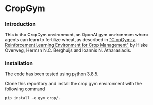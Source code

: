 # CropGym

### Introduction
This is the CropGym environment, an OpenAI gym environment where agents can learn to fertilize wheat, as described in ["CropGym: a Reinforcement Learning Environment for Crop Management"](https://arxiv.org/abs/2104.04326) by Hiske Overweg, Herman N.C. Berghuijs and Ioannis N. Athanasiadis. 

### Installation
The code has been tested using python 3.8.5.

Clone this repository and install the crop gym environment with the following command
    
```
pip install -e gym_crop/.
```